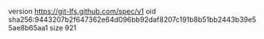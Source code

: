 version https://git-lfs.github.com/spec/v1
oid sha256:9443207b2f647362e64d096bb92daf8207c191b8b51bb2443b39e55ae8b65aa1
size 921

